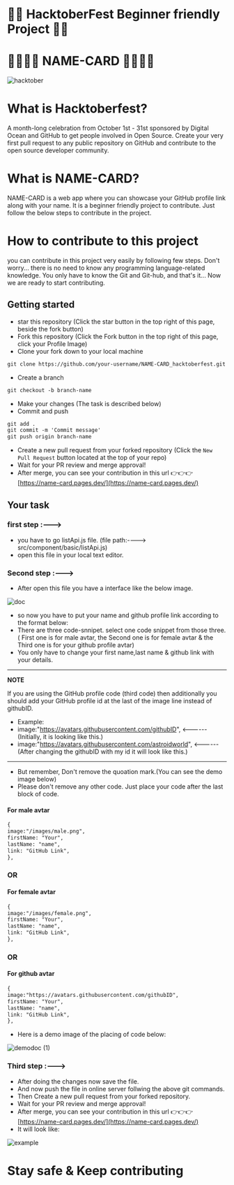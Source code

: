 # 🥳🥳 HacktoberFest Beginner friendly Project 🥳🥳

# 🎴🎴🎴🎴 NAME-CARD 🎴🎴🎴🎴

![hacktober](https://user-images.githubusercontent.com/75432008/135868859-24a254fe-d45f-4b7c-875e-322cab4c49c4.PNG)

# What is Hacktoberfest?

A month-long celebration from October 1st - 31st sponsored by Digital Ocean and GitHub to get people involved in Open Source. 
Create your very first pull request to any public repository on GitHub and contribute to the open source developer community.

# What is NAME-CARD?
NAME-CARD is a web app where you can showcase your GitHub profile link along with your name. It is a  beginner friendly project to contribute. 
Just follow the below steps to contribute in the project.

# How to contribute to this project
 you can contribute in this project very easily by following few steps. Don't worry... there is no need to know any programming language-related knowledge.
 You only have to know the Git and Git-hub, and that's it... Now we are ready to start contributing.
 
 ## Getting started
* star this repository (Click the star button in the top right of this page, beside the fork button)
* Fork this repository (Click the Fork button in the top right of this page, click your Profile Image)
* Clone your fork down to your local machine

```markdown
git clone https://github.com/your-username/NAME-CARD_hacktoberfest.git

```
* Create a branch

```markdown
git checkout -b branch-name
```
* Make your changes (The task is described below)
* Commit and push

```markdown
git add .
git commit -m 'Commit message'
git push origin branch-name
```
* Create a new pull request from your forked repository (Click the `New Pull Request` button located at the top of your repo)
* Wait for your PR review and merge approval!
* After merge, you can see your contribution in this url 👉👉👉 [https://name-card.pages.dev/](https://name-card.pages.dev/)

## Your task

### first step :--->

* you have to go listApi.js file. (file path:----> src/component/basic/listApi.js)
* open this file in your local text editor.

### Second step :--->

* After open this file you have a interface like the below image.

![doc](https://user-images.githubusercontent.com/75432008/135874675-c2588bb9-c943-4294-a3c8-04e2cc6c611d.PNG)

* so now you have to put your name and github profile link according to the format below:
* There are three code-snnipet. select one code snippet from those three. ( First one is for male avtar, the Second one is for female avtar & the Third one is for your github profile avtar)
* You only have to change your first name,last name & github link with your details.
---
**NOTE**

If you are using the GitHub profile code (third code) then additionally you should add your GitHub profile id at the last of the image line instead of githubID.
* Example:
* image:"https://avatars.githubusercontent.com/githubID",   <------ (Initially, it is looking like this.)
* image:"https://avatars.githubusercontent.com/astroidworld", <------ (After changing the githubID with my id it will look like this.)

---
* But remember, Don't remove the quoation mark.(You can see the demo image below)
* Please don't remove any other code. Just place your code after the last block of code.

#### For male avtar  
```markdown
{
image:"/images/male.png",
firstName: "Your",
lastName: "name",
link: "GitHub Link",
},
```
### OR

#### For female avtar
```markdown
{
image:"/images/female.png",
firstName: "Your",
lastName: "name",
link: "GitHub Link",
},
```
### OR

#### For github avtar 
```markdown
{
image:"https://avatars.githubusercontent.com/githubID",
firstName: "Your",
lastName: "name",
link: "GitHub Link",
},
```

* Here is a demo image of the placing of code below:

![demodoc (1)](https://user-images.githubusercontent.com/75432008/135912459-e6a1b16f-d0e1-429d-9353-062f7d8cd2b7.jpg)

### Third step :--->

* After doing the changes now save the file.
* And now push the file in online server follwing the above git commands.
* Then Create a new pull request from your forked repository.
* Wait for your PR review and merge approval!
* After merge, you can see your contribution in this url 👉👉👉 [https://name-card.pages.dev/](https://name-card.pages.dev/)
* It will look like:

![example](https://user-images.githubusercontent.com/75432008/135880110-ce4bda52-7da2-4f5a-928e-0765b99ff8ec.PNG)


# Stay safe & Keep contributing 
